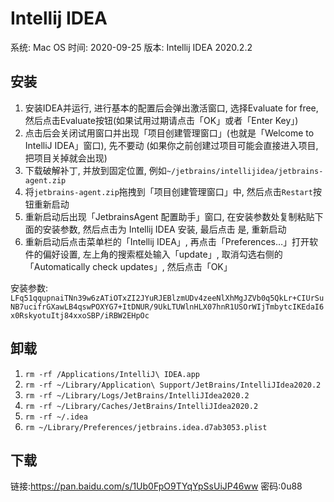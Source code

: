 # Intellij IDEA

系统: Mac OS
时间: 2020-09-25
版本: Intellij IDEA 2020.2.2

## 安装

1. 安装IDEA并运行, 进行基本的配置后会弹出激活窗口, 选择Evaluate for free, 然后点击Evaluate按钮(如果试用过期请点击「OK」或者「Enter Key」)
2. 点击后会关闭试用窗口并出现「项目创建管理窗口」(也就是「Welcome to IntelliJ IDEA」窗口), 先不要动 (如果你之前创建过项目可能会直接进入项目, 把项目关掉就会出现)
3. 下载破解补丁, 并放到固定位置, 例如`~/jetbrains/intellijidea/jetbrains-agent.zip`
4. 将`jetbrains-agent.zip`拖拽到「项目创建管理窗口」中, 然后点击`Restart`按钮重新启动
5. 重新启动后出现「JetbrainsAgent 配置助手」窗口, 在安装参数处复制粘贴下面的安装参数, 然后点击为 Intellij IDEA 安装, 最后点击 是, 重新启动
6. 重新启动后点击菜单栏的「Intellij IDEA」, 再点击「Preferences…」打开软件的偏好设置, 左上角的搜索框处输入「update」, 取消勾选右侧的「Automatically check updates」, 然后点击「OK」

安装参数: `LFq51qqupnaiTNn39w6zATiOTxZI2JYuRJEBlzmUDv4zeeNlXhMgJZVb0q5QkLr+CIUrSuNB7ucifrGXawLB4qswPOXYG7+ItDNUR/9UkLTUWlnHLX07hnR1USOrWIjTmbytcIKEdaI6x0RskyotuItj84xxoSBP/iRBW2EHpOc`

## 卸载

1. `rm -rf /Applications/IntelliJ\ IDEA.app`
2. `rm -rf ~/Library/Application\ Support/JetBrains/IntelliJIdea2020.2`
3. `rm -rf ~/Library/Logs/JetBrains/IntelliJIdea2020.2`
4. `rm -rf ~/Library/Caches/JetBrains/IntelliJIdea2020.2`
5. `rm -rf ~/.idea`
6. `rm ~/Library/Preferences/jetbrains.idea.d7ab3053.plist`

## 下载

链接:https://pan.baidu.com/s/1Ub0FpO9TYqYpSsUiJP46ww  密码:0u88

